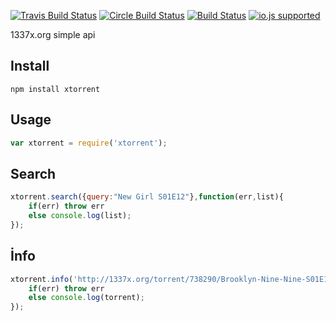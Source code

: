 [![Travis Build Status](http://img.shields.io/travis/ayhankuru/xtorrent.svg?style=flat-square)](https://travis-ci.org/ayhankuru/xtorrent) [![Circle Build Status](https://img.shields.io/circleci/project/ayhankuru/xtorrent.svg?style=flat-square)](https://circleci.com/gh/ayhankuru/xtorrent) [![Build Status](https://img.shields.io/david/ayhankuru/xtorrent.svg?style=flat-square)](https://david-dm.org/ayhankuru/xtorrent) [![io.js supported](https://img.shields.io/badge/io.js-supported-green.svg?style=flat-square)](https://iojs.org)


1337x.org simple api


## Install

```
npm install xtorrent
```

## Usage

```js
var xtorrent = require('xtorrent');
```

## Search


```js
xtorrent.search({query:"New Girl S01E12"},function(err,list){
    if(err) throw err
    else console.log(list);
});
```

## İnfo


```js
xtorrent.info('http://1337x.org/torrent/738290/Brooklyn-Nine-Nine-S01E15-HDTV-x264-2HD-ettv/',function(err,torrent){
    if(err) throw err
    else console.log(torrent);
});
```

